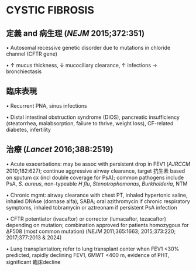 # CYSTIC FIBROSIS

## 定義 and 病生理 (_NEJM_ 2015;372:351)

• Autosomal recessive genetic disorder due to mutations in chloride channel (CFTR gene)

• ↑ mucus thickness, ↓ mucociliary clearance, ↑ infections → bronchiectasis

## 臨床表現

• Recurrent PNA, sinus infections

• Distal intestinal obstruction syndrome (DIOS), pancreatic insufficiency (steatorrhea, malabsorption, failure to thrive, weight loss), CF-related diabetes, infertility

## 治療 (_Lancet_ 2016;388:2519)

• Acute exacerbations: may be assoc with persistent drop in FEV1 (_AJRCCM_ 2010;182:627); continue aggressive airway clearance, target 抗生素 based on sputum cx (incl double coverage for PsA); common pathogens include PsA, _S. aureus_, non-typeable _H flu_, _Stenotrophomonas_, _Burkholderia_, NTM

• Chronic mgmt: airway clearance with chest PT, inhaled hypertonic saline, inhaled DNAse (dornase alfa), SABA; oral azithromycin if chronic respiratory symptoms, inhaled tobramycin or aztreonam if persistent PsA infection

• CFTR potentiator (ivacaftor) or corrector (lumacaftor, tezacaftor) depending on mutation; combination approved for patients homozygous for ΔF508 (most common mutation) (_NEJM_ 2011;365:1663; 2015;373:220; 2017;377:2013 & 2024)

• Lung transplantation; refer to lung transplant center when FEV1 <30% predicted, rapidly declining FEV1, 6MWT <400 m, evidence of PHT, significant 臨床decline
